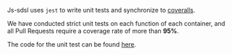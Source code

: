 Js-sdsl uses `jest` to write unit tests and synchronize to [coveralls](https://coveralls.io/github/js-sdsl/js-sdsl).

We have conducted strict unit tests on each function of each container, and all Pull Requests require a coverage rate of more than **95%**.

The code for the unit test can be found [here](https://github.com/js-sdsl/js-sdsl/tree/main/test).
